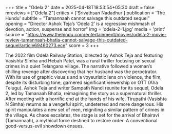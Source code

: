 +++
title = "Odela 2"
date = 2025-04-18T18:53:54+05:30
draft = false
mreviews = ["Odela 2"]
critics = ['Srivathsan Nadadhur']
publication = 'The Hundu'
subtitle = "Tamannaah cannot salvage this outdated sequel"
opening = "Director Ashok Teja’s ‘Odela 2’ is a regressive mishmash of devotion, action, suspense and horror"
img = 'odela-2-1.jpg'
media = 'print'
source = "https://www.thehindu.com/entertainment/movies/odela-2-movie-review-tamannaah-bhatia-cannot-salvage-this-outdated-sequel/article69460273.ece"
score = 3
+++

The 2022 film Odela Railway Station, directed by Ashok Teja and featuring Vasishta Simha and Hebah Patel, was a rural thriller focusing on sexual crimes in a quiet Telangana village. The narrative followed a woman’s chilling revenge after discovering that her husband was the perpetrator. With its use of graphic visuals and a voyeuristic lens on violence, the film, despite its disturbing tone, garnered significant viewership on OTT (Aha Telugu). Ashok Teja and writer Sampath Nandi reunite for its sequel, Odela 2, led by Tamanaah Bhatia, reimagining the story as a supernatural thriller. After meeting with a horrific end at the hands of his wife, Tirupathi (Vasishta N Simha) returns as a vengeful spirit, undeterred and more dangerous. His spirit manipulates a new set of men, reigniting a similar pattern of crimes in the village. As chaos escalates, the stage is set for the arrival of Bhairavi (Tamannaah), a mythical force destined to restore order. A conventional good-versus-evil showdown ensues.
